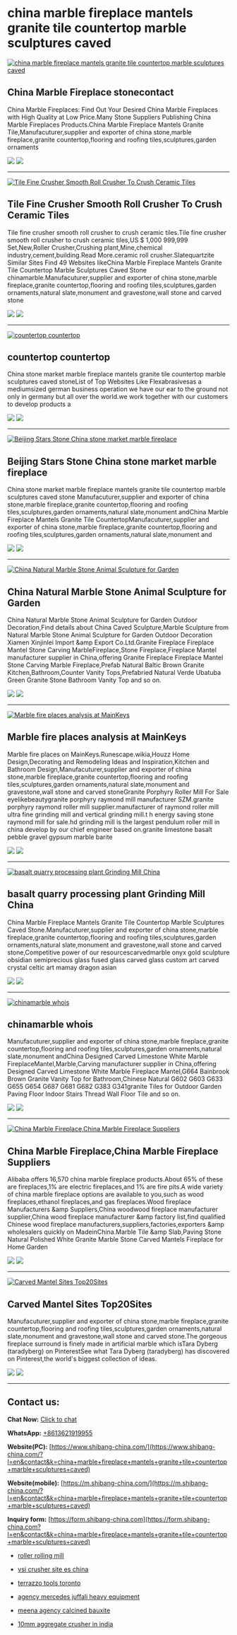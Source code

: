 # china marble fireplace mantels granite tile countertop marble sculptures caved

<a href="https://swt.shibang-china.com/?l=en&img&k=china+marble+fireplace+mantels+granite+tile+countertop+marble+sculptures+caved" target="_blank">![china marble fireplace mantels granite tile countertop marble sculptures caved](http://static.shibang-china.com/all-800x300/954.jpg)</a>

## China Marble Fireplace stonecontact
China Marble Fireplaces: Find Out Your Desired China Marble Fireplaces with High Quality at Low Price.Many Stone Suppliers Publishing China Marble Fireplaces Products.China Marble Fireplace Mantels Granite Tile,Manufacuturer,supplier and exporter of china stone,marble fireplace,granite countertop,flooring and roofing tiles,sculptures,garden ornaments


<a href="https://whatsapp.shibangsoft.com/WhatsApp.php" target="_blank" title="WhatsApp">![](http://static.shibang-china.com/icon/whatsapp.png)</a> <a href="https://swt.shibang-china.com/?l=en&icon&k=china+marble+fireplace+mantels+granite+tile+countertop+marble+sculptures+caved" target="_blank">![](http://static.shibang-china.com/icon/chat-en.png)</a>

---

<a href="https://swt.shibang-china.com/?l=en&img&k=china+marble+fireplace+mantels+granite+tile+countertop+marble+sculptures+caved" target="_blank">![Tile Fine Crusher Smooth Roll Crusher To Crush Ceramic Tiles](http://static.shibang-china.com/all-800x300/303.jpg)</a>

## Tile Fine Crusher Smooth Roll Crusher To Crush Ceramic Tiles
Tile fine crusher smooth roll crusher to crush ceramic tiles.Tile fine crusher smooth roll crusher to crush ceramic tiles,US $ 1,000 999,999 Set,New,Roller Crusher,Crushing plant,Mine,chemical industry,cement,building.Read More.ceramic roll crusher.Slatequartzite Similar Sites Find 49 Websites likeChina Marble Fireplace Mantels Granite Tile Countertop Marble Sculptures Caved Stone chinamarble.Manufacuturer,supplier and exporter of china stone,marble fireplace,granite countertop,flooring and roofing tiles,sculptures,garden ornaments,natural slate,monument and gravestone,wall stone and carved stone


<a href="https://whatsapp.shibangsoft.com/WhatsApp.php" target="_blank" title="WhatsApp">![](http://static.shibang-china.com/icon/whatsapp.png)</a> <a href="https://swt.shibang-china.com/?l=en&icon&k=china+marble+fireplace+mantels+granite+tile+countertop+marble+sculptures+caved" target="_blank">![](http://static.shibang-china.com/icon/chat-en.png)</a>

---

<a href="https://swt.shibang-china.com/?l=en&img&k=china+marble+fireplace+mantels+granite+tile+countertop+marble+sculptures+caved" target="_blank">![countertop countertop](http://static.shibang-china.com/all-800x300/387.jpg)</a>

## countertop countertop
China stone market marble fireplace mantels granite tile countertop marble sculptures caved stoneList of Top Websites Like Flexabrasivesas a mediumsized german business operation we have our ear to the ground not only in germany but all over the world.we work together with our customers to develop products a


<a href="https://whatsapp.shibangsoft.com/WhatsApp.php" target="_blank" title="WhatsApp">![](http://static.shibang-china.com/icon/whatsapp.png)</a> <a href="https://swt.shibang-china.com/?l=en&icon&k=china+marble+fireplace+mantels+granite+tile+countertop+marble+sculptures+caved" target="_blank">![](http://static.shibang-china.com/icon/chat-en.png)</a>

---

<a href="https://swt.shibang-china.com/?l=en&img&k=china+marble+fireplace+mantels+granite+tile+countertop+marble+sculptures+caved" target="_blank">![Beijing Stars Stone China stone market marble fireplace](http://static.shibang-china.com/all-800x300/272.jpg)</a>

## Beijing Stars Stone China stone market marble fireplace
China stone market marble fireplace mantels granite tile countertop marble sculptures caved stone Manufacuturer,supplier and exporter of china stone,marble fireplace,granite countertop,flooring and roofing tiles,sculptures,garden ornaments,natural slate,monument andChina Marble Fireplace Mantels Granite Tile CountertopManufacuturer,supplier and exporter of china stone,marble fireplace,granite countertop,flooring and roofing tiles,sculptures,garden ornaments,natural slate,monument and


<a href="https://whatsapp.shibangsoft.com/WhatsApp.php" target="_blank" title="WhatsApp">![](http://static.shibang-china.com/icon/whatsapp.png)</a> <a href="https://swt.shibang-china.com/?l=en&icon&k=china+marble+fireplace+mantels+granite+tile+countertop+marble+sculptures+caved" target="_blank">![](http://static.shibang-china.com/icon/chat-en.png)</a>

---

<a href="https://swt.shibang-china.com/?l=en&img&k=china+marble+fireplace+mantels+granite+tile+countertop+marble+sculptures+caved" target="_blank">![China Natural Marble Stone Animal Sculpture for Garden](http://static.shibang-china.com/all-800x300/232.jpg)</a>

## China Natural Marble Stone Animal Sculpture for Garden
China Natural Marble Stone Animal Sculpture for Garden Outdoor Decoration,Find details about China Caved Sculpture,Marble Sculpture from Natural Marble Stone Animal Sculpture for Garden Outdoor Decoration Xiamen Xinjinlei Import &amp Export Co.Ltd.Granite Fireplace Fireplace Mantel Stone Carving MarbleFireplace,Stone Fireplace,Fireplace Mantel manufacturer supplier in China,offering Granite Fireplace Fireplace Mantel Stone Carving Marble Fireplace,Prefab Natural Baltic Brown Granite Kitchen,Bathroom,Counter Vanity Tops,Prefabried Natural Verde Ubatuba Green Granite Stone Bathroom Vanity Top and so on.


<a href="https://whatsapp.shibangsoft.com/WhatsApp.php" target="_blank" title="WhatsApp">![](http://static.shibang-china.com/icon/whatsapp.png)</a> <a href="https://swt.shibang-china.com/?l=en&icon&k=china+marble+fireplace+mantels+granite+tile+countertop+marble+sculptures+caved" target="_blank">![](http://static.shibang-china.com/icon/chat-en.png)</a>

---

<a href="https://swt.shibang-china.com/?l=en&img&k=china+marble+fireplace+mantels+granite+tile+countertop+marble+sculptures+caved" target="_blank">![Marble fire places analysis at MainKeys](http://static.shibang-china.com/all-800x300/1515.jpg)</a>

## Marble fire places analysis at MainKeys
Marble fire places on MainKeys.Runescape.wikia,Houzz Home Design,Decorating and Remodeling Ideas and Inspiration,Kitchen and Bathroom Design,Manufacuturer,supplier and exporter of china stone,marble fireplace,granite countertop,flooring and roofing tiles,sculptures,garden ornaments,natural slate,monument and gravestone,wall stone and carved stoneGranite Porphyry Roller Mill For Sale eyelikebeautygranite porphyry raymond mill manufacturer SZM.granite porphyry raymond roller mill supplier.manufacturer of raymond roller mill ultra fine grinding mill and vertical grinding mill.t h energy saving stone raymond mill for sale.hd grinding mill is the largest pendulum roller mill in china develop by our chief engineer based on.granite limestone basalt pebble gravel gypsum marble barite


<a href="https://whatsapp.shibangsoft.com/WhatsApp.php" target="_blank" title="WhatsApp">![](http://static.shibang-china.com/icon/whatsapp.png)</a> <a href="https://swt.shibang-china.com/?l=en&icon&k=china+marble+fireplace+mantels+granite+tile+countertop+marble+sculptures+caved" target="_blank">![](http://static.shibang-china.com/icon/chat-en.png)</a>

---

<a href="https://swt.shibang-china.com/?l=en&img&k=china+marble+fireplace+mantels+granite+tile+countertop+marble+sculptures+caved" target="_blank">![basalt quarry processing plant Grinding Mill China](http://static.shibang-china.com/all-800x300/963.jpg)</a>

## basalt quarry processing plant Grinding Mill China
China Marble Fireplace Mantels Granite Tile Countertop Marble Sculptures Caved Stone.Manufacuturer,supplier and exporter of china stone,marble fireplace,granite countertop,flooring and roofing tiles,sculptures,garden ornaments,natural slate,monument and gravestone,wall stone and carved stone,Competitive power of our resourcescarvedmarble onyx gold sculpture obsidian semiprecious glass fused glass carved glass custom art carved crystal celtic art mamay dragon asian


<a href="https://whatsapp.shibangsoft.com/WhatsApp.php" target="_blank" title="WhatsApp">![](http://static.shibang-china.com/icon/whatsapp.png)</a> <a href="https://swt.shibang-china.com/?l=en&icon&k=china+marble+fireplace+mantels+granite+tile+countertop+marble+sculptures+caved" target="_blank">![](http://static.shibang-china.com/icon/chat-en.png)</a>

---

<a href="https://swt.shibang-china.com/?l=en&img&k=china+marble+fireplace+mantels+granite+tile+countertop+marble+sculptures+caved" target="_blank">![chinamarble whois](http://static.shibang-china.com/all-800x300/1165.jpg)</a>

## chinamarble whois
Manufacuturer,supplier and exporter of china stone,marble fireplace,granite countertop,flooring and roofing tiles,sculptures,garden ornaments,natural slate,monument andChina Designed Carved Limestone White Marble FireplaceMantel,Marble,Carving manufacturer supplier in China,offering Designed Carved Limestone White Marble Fireplace Mantel,G664 Bainbrook Brown Granite Vanity Top for Bathroom,Chinese Natural G602 G603 G633 G655 G654 G687 G681 G682 G383 G341granite Tiles for Outdoor Garden Paving Floor Indoor Stairs Thread Wall Floor Tile and so on.


<a href="https://whatsapp.shibangsoft.com/WhatsApp.php" target="_blank" title="WhatsApp">![](http://static.shibang-china.com/icon/whatsapp.png)</a> <a href="https://swt.shibang-china.com/?l=en&icon&k=china+marble+fireplace+mantels+granite+tile+countertop+marble+sculptures+caved" target="_blank">![](http://static.shibang-china.com/icon/chat-en.png)</a>

---

<a href="https://swt.shibang-china.com/?l=en&img&k=china+marble+fireplace+mantels+granite+tile+countertop+marble+sculptures+caved" target="_blank">![China Marble Fireplace,China Marble Fireplace Suppliers](http://static.shibang-china.com/all-800x300/373.jpg)</a>

## China Marble Fireplace,China Marble Fireplace Suppliers
Alibaba offers 16,570 china marble fireplace products.About 65% of these are fireplaces,1% are electric fireplaces,and 1% are fire pits.A wide variety of china marble fireplace options are available to you,such as wood fireplaces,ethanol fireplaces,and gas fireplaces.Wood fireplace Manufacturers &amp Suppliers,China woodwood fireplace manufacturer supplier,China wood fireplace manufacturer &amp factory list,find qualified Chinese wood fireplace manufacturers,suppliers,factories,exporters &amp wholesalers quickly on MadeinChina.Marble Tile &amp Slab,Paving Stone Natural Polished White Granite Marble Stone Carved Mantels Fireplace for Home Garden


<a href="https://whatsapp.shibangsoft.com/WhatsApp.php" target="_blank" title="WhatsApp">![](http://static.shibang-china.com/icon/whatsapp.png)</a> <a href="https://swt.shibang-china.com/?l=en&icon&k=china+marble+fireplace+mantels+granite+tile+countertop+marble+sculptures+caved" target="_blank">![](http://static.shibang-china.com/icon/chat-en.png)</a>

---

<a href="https://swt.shibang-china.com/?l=en&img&k=china+marble+fireplace+mantels+granite+tile+countertop+marble+sculptures+caved" target="_blank">![Carved Mantel Sites Top20Sites](http://static.shibang-china.com/all-800x300/432.jpg)</a>

## Carved Mantel Sites Top20Sites
Manufacuturer,supplier and exporter of china stone,marble fireplace,granite countertop,flooring and roofing tiles,sculptures,garden ornaments,natural slate,monument and gravestone,wall stone and carved stone.The gorgeous fireplace surround is finely made in artificial marble which isTara Dyberg (taradyberg) on PinterestSee what Tara Dyberg (taradyberg) has discovered on Pinterest,the world's biggest collection of ideas.


<a href="https://whatsapp.shibangsoft.com/WhatsApp.php" target="_blank" title="WhatsApp">![](http://static.shibang-china.com/icon/whatsapp.png)</a> <a href="https://swt.shibang-china.com/?l=en&icon&k=china+marble+fireplace+mantels+granite+tile+countertop+marble+sculptures+caved" target="_blank">![](http://static.shibang-china.com/icon/chat-en.png)</a>

---
## Contact us:

**Chat Now:** [Click to chat](https://swt.shibang-china.com?l=en&contact&k=china+marble+fireplace+mantels+granite+tile+countertop+marble+sculptures+caved)

**WhatsApp:**  [+8613621919955](https://whatsapp.shibangsoft.com/WhatsApp.php)

**Website(PC):** [https://www.shibang-china.com/](https://www.shibang-china.com/?l=en&contact&k=china+marble+fireplace+mantels+granite+tile+countertop+marble+sculptures+caved)

**Website(mobile):** [https://m.shibang-china.com/](https://m.shibang-china.com/?l=en&contact&k=china+marble+fireplace+mantels+granite+tile+countertop+marble+sculptures+caved)

**Inquiry form:** [https://form.shibang-china.com](https://form.shibang-china.com?l=en&contact&k=china+marble+fireplace+mantels+granite+tile+countertop+marble+sculptures+caved)

* [roller rolling mill](../120/roller%20rolling%20mill.md)

* [vsi crusher site es china](../115/vsi%20crusher%20site%20es%20china.md)

* [terrazzo tools toronto](../123/terrazzo%20tools%20toronto.md)

* [agency mercedes juffali heavy equipment](../117/agency%20mercedes%20juffali%20heavy%20equipment.md)

* [meena agency calcined bauxite](../116/meena%20agency%20calcined%20bauxite.md)

* [10mm aggregate crusher in india](../116/10mm%20aggregate%20crusher%20in%20india.md)